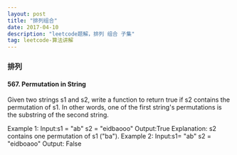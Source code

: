 ```yaml
---
layout: post
title: "排列组合"
date: 2017-04-10
description: "leetcode题解，排列 组合 子集"
tag: leetcode-算法讲解
---   
```


### 排列
#### 567. Permutation in String
Given two strings s1 and s2, write a function to return true if s2 contains the permutation of s1. In other words, one of the first string's permutations is the substring of the second string.

Example 1:
Input:s1 = "ab" s2 = "eidbaooo"
Output:True
Explanation: s2 contains one permutation of s1 ("ba").
Example 2:
Input:s1= "ab" s2 = "eidboaoo"
Output: False
